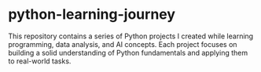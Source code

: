 # python-learning-journey
This repository contains a series of Python projects I created while learning programming, data analysis, and AI concepts.   Each project focuses on building a solid understanding of Python fundamentals and applying them to real-world tasks.
